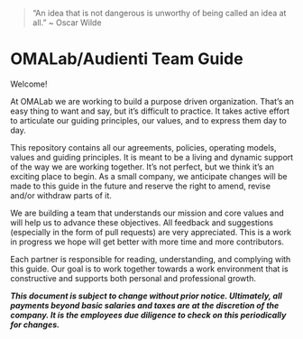 > “An idea that is not dangerous is unworthy of being called an idea at all.” ~ Oscar Wilde

# OMALab/Audienti Team Guide

Welcome!

At OMALab we are working to build a purpose driven organization. That’s an easy thing to want and say, but it’s difficult to practice. It takes active effort to articulate our guiding principles, our values, and to express them day to day.

This repository contains all our agreements, policies, operating models, values and guiding principles. It is meant to be a living and dynamic support of the way we are working together. It’s not perfect, but we think it’s an exciting place to begin. As a small company, we anticipate changes will be made to this guide in the future and reserve the right to amend, revise and\/or withdraw parts of it.

We are building a team that understands our mission and core values and will help us to advance these objectives. All feedback and suggestions \(especially in the form of pull requests\) are very appreciated. This is a work in progress we hope will get better with more time and more contributors.

Each partner is responsible for reading, understanding, and complying with this guide. Our goal is to work together towards a work environment that is constructive and supports both personal and professional growth.

_**This document is subject to change without prior notice. Ultimately, all payments beyond basic salaries and taxes are at the discretion of the company. It is the employees due diligence to check on this periodically for changes.**_ 

